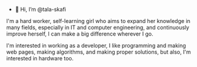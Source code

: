 - 👋 Hi, I’m @tala-skafi

I'm a  hard worker, self-learning girl who aims to expand her knowledge in many fields,
especially in IT and computer engineering,
and continuously improve herself, 
I can make a big difference wherever I go.

I'm interested in working as a developer, 
I like programming and making web pages, making algorithms,
and making proper solutions, but also,
I'm interested in hardware too.
